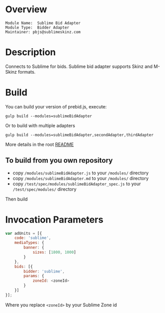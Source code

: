# Overview

```
Module Name:  Sublime Bid Adapter
Module Type:  Bidder Adapter
Maintainer: pbjs@sublimeskinz.com
```

# Description

Connects to Sublime for bids.
Sublime bid adapter supports Skinz and M-Skinz formats.

# Build

You can build your version of prebid.js, execute: 

```shell
gulp build --modules=sublimeBidAdapter
```

Or to build with multiple adapters

```shell
gulp build --modules=sublimeBidAdapter,secondAdapter,thirdAdapter
```

More details in the root [README](../README.md#Build)

## To build from you own repository

- copy `/modules/sublimeBidAdapter.js` to your `/modules/` directory
- copy `/modules/sublimeBidAdapter.md` to your `/modules/` directory
- copy `/test/spec/modules/sublimeBidAdapter_spec.js` to your `/test/spec/modules/` directory

Then build


# Invocation Parameters

```js
var adUnits = [{
    code: 'sublime',
    mediaTypes: {
        banner: {
            sizes: [1800, 1000]
        }
    },
    bids: [{
        bidder: 'sublime',
        params: {
            zoneId: <zoneId>
        }
    }]
}];
```

Where you replace `<zoneId>` by your Sublime Zone id
